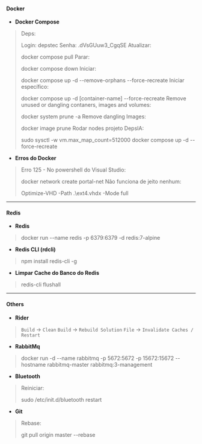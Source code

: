 #### Docker
- **Docker Compose**
>Deps: 
>
>	Login: depstec
>	Senha: .dVsGUuw3_CgqSE
>Atualizar: 
>
>	docker compose pull
>Parar:
>
>	docker compose down
>Iniciar:
>
>	docker compose up -d --remove-orphans --force-recreate
>Iniciar específico:
>
>	docker compose up -d [container-name] --force-recreate
>Remove unused or dangling contaners, images and volumes:
>
>	docker system prune -a
>Remove dangling Images:
>
>	docker image prune
>Rodar nodes projeto DepsIA:
>
>	sudo sysctl -w vm.max_map_count=512000
>	docker compose up -d  --force-recreate 

- **Erros do Docker**
>Erro 125 - No powershell do Visual Studio:
>
>	docker network create portal-net
>Não funciona de jeito nenhum:
>
>	Optimize-VHD -Path .\ext4.vhdx -Mode full

---
#### Redis
- **Redis**
>	docker run --name redis -p 6379:6379 -d redis:7-alpine

- **Redis CLI (rdcli)**
>	npm install redis-cli -g

- **Limpar Cache do Banco do Redis**
>	redis-cli flushall

---
#### Others
- **Rider**
>	`Build` -> `Clean`
>	`Build` -> `Rebuild Solution`
>	`File` -> `Invalidate Caches / Restart`

- **RabbitMq**
>	docker run -d --name rabbitmq -p 5672:5672 -p 15672:15672 --hostname rabbitmq-master rabbitmq:3-management

- **Bluetooth**
>Reiniciar: 
>
>	sudo /etc/init.d/bluetooth restart

- **Git**
>Rebase: 
>
>	git pull origin master --rebase
